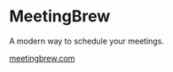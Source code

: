# MeetingBrew

A modern way to schedule your meetings.

[meetingbrew.com](https://www.meetingbrew.com)
